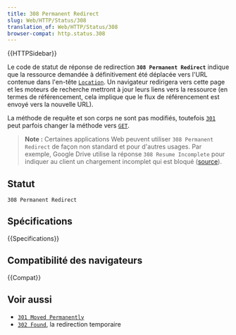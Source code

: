 ```yaml
---
title: 308 Permanent Redirect
slug: Web/HTTP/Status/308
translation_of: Web/HTTP/Status/308
browser-compat: http.status.308
---
```


{{HTTPSidebar}}

Le code de statut de réponse de redirection **`308 Permanent Redirect`** indique que la ressource demandée à définitivement été déplacée vers l'URL contenue dans l'en-tête [`Location`](/fr/docs/Web/HTTP/Headers/Location). Un navigateur redirigera vers cette page et les moteurs de recherche mettront à jour leurs liens vers la ressource (en termes de référencement, cela implique que le flux de référencement est envoyé vers la nouvelle URL).

La méthode de requête et son corps ne sont pas modifiés, toutefois [`301`](/fr/docs/Web/HTTP/Status/301) peut parfois changer la méthode vers [`GET`](/fr/docs/Web/HTTP/Methods/GET).

> **Note :** Certaines applications Web peuvent utiliser `308 Permanent Redirect` de façon non standard et pour d'autres usages. Par exemple, Google Drive utilise la réponse `308 Resume Incomplete` pour indiquer au client un chargement incomplet qui est bloqué ([source](https://developers.google.com/drive/v3/web/manage-uploads#resumable)).

## Statut

```
308 Permanent Redirect
```

## Spécifications

{{Specifications}}

## Compatibilité des navigateurs

{{Compat}}

## Voir aussi

- [`301 Moved Permanently`](/fr/docs/Web/HTTP/Status/301)
- [`302 Found`](/fr/docs/Web/HTTP/Status/302), la redirection temporaire
